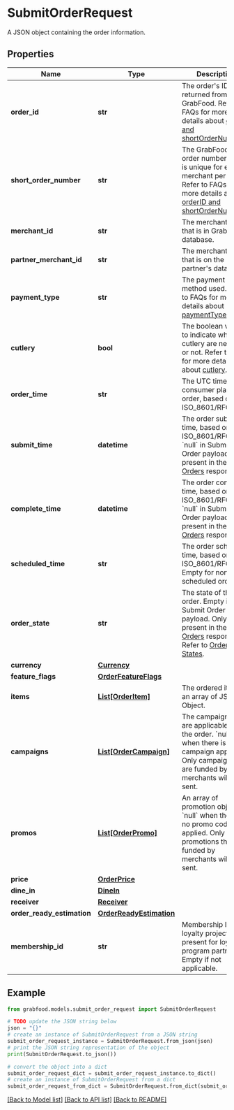 # SubmitOrderRequest

A JSON object containing the order information. 

## Properties

Name | Type | Description | Notes
------------ | ------------- | ------------- | -------------
**order_id** | **str** | The order&#39;s ID that is returned from GrabFood. Refer to FAQs for more details about [orderID and shortOrderNumber](#section/Order/What&#39;s-the-difference-between-orderID-and-shortOrderNumber). | 
**short_order_number** | **str** | The GrabFood short order number. This is unique for each merchant per day. Refer to FAQs for more details about [orderID and shortOrderNumber](#section/Order/What&#39;s-the-difference-between-orderID-and-shortOrderNumber). | 
**merchant_id** | **str** | The merchant&#39;s ID that is in GrabFood&#39;s database. | 
**partner_merchant_id** | **str** | The merchant&#39;s ID that is on the partner&#39;s database. | [optional] 
**payment_type** | **str** | The payment method used. Refer to FAQs for more details about [paymentType](#section/Order/Does-the-paymentType-affect-partners). | 
**cutlery** | **bool** | The boolean value to indicate whether cutlery are needed or not. Refer to FAQs for more details about [cutlery](#section/Order/What-do-the-true-or-false-values-mean-for-cutlery). | 
**order_time** | **str** | The UTC time that a consumer places the order, based on ISO_8601/RFC3339. | 
**submit_time** | **datetime** | The order submit time, based on ISO_8601/RFC3339. &#x60;null&#x60; in Submit Order payload. Only present in the [List Orders](#tag/list-order) response. | [optional] 
**complete_time** | **datetime** | The order complete time, based on ISO_8601/RFC3339. &#x60;null&#x60; in Submit Order payload. Only present in the [List Orders](#tag/list-order) response. | [optional] 
**scheduled_time** | **str** | The order scheduled time, based on ISO_8601/RFC3339. Empty for non-scheduled orders. | [optional] 
**order_state** | **str** | The state of the order. Empty in Submit Order payload. Only present in the [List Orders](#tag/list-order) response. Refer to [Order States](#section/Order-states). | [optional] 
**currency** | [**Currency**](Currency.md) |  | 
**feature_flags** | [**OrderFeatureFlags**](OrderFeatureFlags.md) |  | 
**items** | [**List[OrderItem]**](OrderItem.md) | The ordered items in an array of JSON Object.  | 
**campaigns** | [**List[OrderCampaign]**](OrderCampaign.md) | The campaigns that are applicable for the order. &#x60;null&#x60; when there is no campaign applied. Only campaigns that are funded by merchants will be sent.  | [optional] 
**promos** | [**List[OrderPromo]**](OrderPromo.md) | An array of promotion objects. &#x60;null&#x60; when there is no promo code applied. Only promotions that are funded by merchants will be sent. | [optional] 
**price** | [**OrderPrice**](OrderPrice.md) |  | 
**dine_in** | [**DineIn**](DineIn.md) |  | [optional] 
**receiver** | [**Receiver**](Receiver.md) |  | [optional] 
**order_ready_estimation** | [**OrderReadyEstimation**](OrderReadyEstimation.md) |  | [optional] 
**membership_id** | **str** | Membership ID for loyalty project. Only present for loyalty program partners. Empty if not applicable. | [optional] 

## Example

```python
from grabfood.models.submit_order_request import SubmitOrderRequest

# TODO update the JSON string below
json = "{}"
# create an instance of SubmitOrderRequest from a JSON string
submit_order_request_instance = SubmitOrderRequest.from_json(json)
# print the JSON string representation of the object
print(SubmitOrderRequest.to_json())

# convert the object into a dict
submit_order_request_dict = submit_order_request_instance.to_dict()
# create an instance of SubmitOrderRequest from a dict
submit_order_request_from_dict = SubmitOrderRequest.from_dict(submit_order_request_dict)
```
[[Back to Model list]](../README.md#documentation-for-models) [[Back to API list]](../README.md#documentation-for-api-endpoints) [[Back to README]](../README.md)


